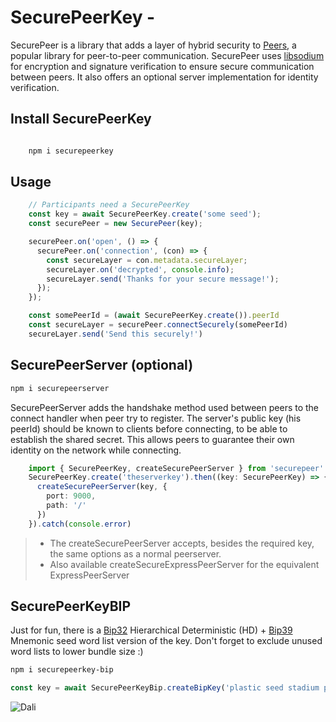 # SecurePeerKey - 

SecurePeer is a library that adds a layer of hybrid security to [Peers](https://github.com/peers), a popular library for peer-to-peer communication. SecurePeer uses [libsodium](https://github.com/jedisct1/libsodium.js) for encryption and signature verification to ensure secure communication between peers. It also offers an optional server implementation for identity verification.

## Install SecurePeerKey

``` bash

    npm i securepeerkey
```

## Usage

``` typescript
    // Participants need a SecurePeerKey
    const key = await SecurePeerKey.create('some seed'); 
    const securePeer = new SecurePeer(key);

    securePeer.on('open', () => {
      securePeer.on('connection', (con) => {
        const secureLayer = con.metadata.secureLayer;
        secureLayer.on('decrypted', console.info);
        secureLayer.send('Thanks for your secure message!');
      });
    });

    const somePeerId = (await SecurePeerKey.create()).peerId
    const secureLayer = securePeer.connectSecurely(somePeerId)
    secureLayer.send('Send this securely!')
```

## SecurePeerServer (optional)

``` bash
npm i securepeerserver
```

SecurePeerServer adds the handshake method used between peers to the connect handler when peer try to register. The server's public key (his peerId) should be known to clients before connecting, to be able to establish the shared secret. This allows peers to guarantee their own identity on the network while connecting.

``` typescript
    import { SecurePeerKey, createSecurePeerServer } from 'securepeer'
    SecurePeerKey.create('theserverkey').then((key: SecurePeerKey) => {
      createSecurePeerServer(key, {
        port: 9000,
        path: '/'
      })
    }).catch(console.error)
```
>
> - The createSecurePeerServer accepts, besides the required key, the same options as a normal peerserver.
> - Also available createSecureExpressPeerServer for the equivalent ExpressPeerServer

## SecurePeerKeyBIP

Just for fun, there is a [Bip32](https://github.com/bitcoinjs/bip39)  Hierarchical Deterministic (HD) + [Bip39](https://github.com/bitcoinjs/bip32) Mnemonic seed word list version of the key. Don't forget to exclude unused word lists to lower bundle size :)

``` bash
npm i securepeerkey-bip
```

``` javascript
const key = await SecurePeerKeyBip.createBipKey('plastic seed stadium payment arrange inherit risk spend suspect alone debris very')
```

![Dali](./pub/DALL%C2%B7E_SecurePeerJS.png)
